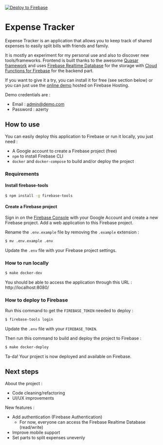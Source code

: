 [![Deploy to Firebase](https://github.com/rbretecher/expense-tracker/workflows/Deploy%20to%20Firebase/badge.svg?branch=master)](https://github.com/rbretecher/expense-tracker/actions?query=workflow%3A%22Deploy+to+Firebase%22+branch%3Amaster)

# Expense Tracker

Expense Tracker is an application that allows you to keep track of shared expenses to easily split bills with friends and family.

It is mostly an experiment for my personal use and also to discover new tools/frameworks. Frontend is built thanks to the awesome [Quasar framework](https://github.com/quasarframework/quasar) and uses [Firebase Realtime Database](https://firebase.google.com/docs/database) for the storage with [Cloud Functions for Firebase](https://firebase.google.com/docs/functions) for the backend part.

If you want to give it a try, you can install it for free (see section below) or you can just use the [online demo](https://expense-tracker-demo-42250.firebaseapp.com) hosted on Firebase Hosting.

Demo credentials are :
- Email : admin@demo.com
- Password : azerty

## How to use

You can easily deploy this application to Firebase or run it locally, you just need :
- A Google account to create a Firebase project (free)
- `npm` to install Firebase CLI
- `docker` and `docker-compose` to build and/or deploy the project

### Requirements

#### Install firebase-tools

```bash
$ npm install -g firebase-tools
```

#### Create a Firebase project

Sign in on the [Firebase Console](https://console.firebase.google.com) with your Google Account and create a new Firebase project. Add a web application to this Firebase project.

Rename the `.env.example` file by removing the `.example` extension :
```bash
$ mv .env.example .env
```

Update the `.env` file with your Firebase project settings.

### How to run locally

```bash
$ make docker-dev
```

You should be able to access the application through this URL : http://localhost:8080/

### How to deploy to Firebase

Run this command to get the `FIREBASE_TOKEN` needed to deploy :
```bash
$ firebase-tools login
```

Update the `.env` file with your `FIREBASE_TOKEN`.

Then run this command to build and deploy the project to Firebase :
```bash
$ make docker-deploy
```

Ta-da! Your project is now deployed and available on Firebase.

## Next steps

About the project :
- Code cleaning/refactoring
- UI/UX improvements

New features :
- Add authentication (Firebase Authentication)
    - For now, everyone can access the Firebase Realtime Database (read/write)
- Improve mobile support
- Set parts to split expenses unevenly
